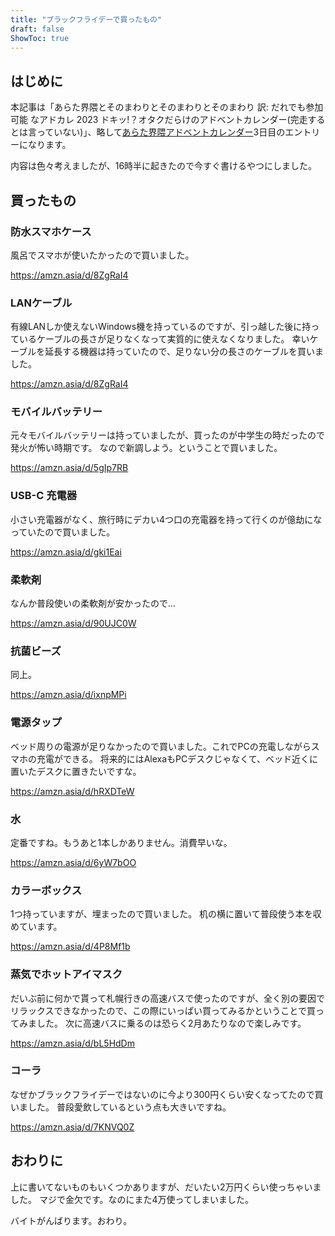 ```yaml
---
title: "ブラックフライデーで買ったもの"
draft: false
ShowToc: true
---
```


## はじめに

本記事は「あらた界隈とそのまわりとそのまわりとそのまわり 訳: だれでも参加可能 なアドカレ 2023 ドキッ!？オタクだらけのアドベントカレンダー(完走するとは言っていない)」、略して[あらた界隈アドベントカレンダー](https://adventar.org/calendars/9714)3日目のエントリーになります。

内容は色々考えましたが、16時半に起きたので今すぐ書けるやつにしました。

## 買ったもの

### 防水スマホケース

風呂でスマホが使いたかったので買いました。

https://amzn.asia/d/8ZgRaI4

### LANケーブル

有線LANしか使えないWindows機を持っているのですが、引っ越した後に持っているケーブルの長さが足りなくなって実質的に使えなくなりました。
幸いケーブルを延長する機器は持っていたので、足りない分の長さのケーブルを買いました。

https://amzn.asia/d/8ZgRaI4

### モバイルバッテリー

元々モバイルバッテリーは持っていましたが、買ったのが中学生の時だったので発火が怖い時期です。
なので新調しよう。ということで買いました。

https://amzn.asia/d/5gIp7RB

### USB-C 充電器

小さい充電器がなく、旅行時にデカい4つ口の充電器を持って行くのが億劫になっていたので買いました。

https://amzn.asia/d/gki1Eai

### 柔軟剤

なんか普段使いの柔軟剤が安かったので...

https://amzn.asia/d/90UJC0W

### 抗菌ビーズ

同上。

https://amzn.asia/d/ixnpMPi

### 電源タップ

ベッド周りの電源が足りなかったので買いました。これでPCの充電しながらスマホの充電ができる。
将来的にはAlexaもPCデスクじゃなくて、ベッド近くに置いたデスクに置きたいですな。

https://amzn.asia/d/hRXDTeW

### 水

定番ですね。もうあと1本しかありません。消費早いな。

https://amzn.asia/d/6yW7bOO

### カラーボックス

1つ持っていますが、埋まったので買いました。
机の横に置いて普段使う本を収めています。

https://amzn.asia/d/4P8Mf1b

### 蒸気でホットアイマスク

だいぶ前に何かで貰って札幌行きの高速バスで使ったのですが、全く別の要因でリラックスできなかったので、この際にいっぱい買ってみるかということで買ってみました。
次に高速バスに乗るのは恐らく2月あたりなので楽しみです。

https://amzn.asia/d/bL5HdDm

### コーラ

なぜかブラックフライデーではないのに今より300円くらい安くなってたので買いました。
普段愛飲しているという点も大きいですね。

https://amzn.asia/d/7KNVQ0Z

## おわりに

上に書いてないものもいくつかありますが、だいたい2万円くらい使っちゃいました。
マジで金欠です。なのにまた4万使ってしまいました。

バイトがんばります。おわり。
